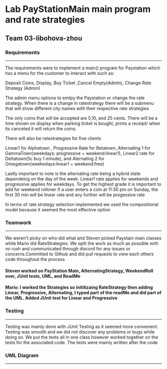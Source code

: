 # Lab PayStationMain main program and rate strategies
## Team 03-libohova-zhou
### Requirements
------------------------------------------------------------------------------------------------
The requirements were to implement a main() program for Paystation which has a menu for the customer to interact with such as:

Deposit Coins, Display, Buy Ticket ,Cancel Empty(Admin), Change Rate Strategy (Admin)

The admin menu options to emtpy the Paystation or change the rate strategy. When there is a change in ratestrategy there will be a submenu that will show different city names with their respective rate strategies

The only coins that will be accepted are 5,10, and 25 cents. There will be a time shown on display when parking ticket is bought, prints a receipt/ when its canceled it will return the coins. 

There will also be ratestrategies for five clients

Linear1 for Alphatown , Progressive Rate for Betatown, Alternating 1 for GammaTown(weekdays: progressive + weekend:linear1), Linear2 rate for Deltatown(5c buy 1 minute), and Alernating 2 for Omegatown(weekedays:linear1 + weekend:free)

Lastly important to note is the alternating rate being a hybrid state dependeing on the day of the week. Linear1 rate applies for weekends and progressive applies for weekdays. To get the highest grade it is important to add for weekend rollover if a user enters a coin at 11:30 pm on Sunday, the first 30 min will be linear rate and any further will be progessive rate

In terms of rate strategy selection implemented we used the compositional model because it seemed the most effective option

### Teamwork
------------------------------------------------------------------------------------------------
We weren't picky on who did what and Steven picked Paystain main classes while Mario did RateStrategies. We split the work as much as possible with no rush and communicated through discord for any issues or concerns.Committed to Github and did pull requests to view each others code throughout the process

#### Steven worked on PayStation Main, AlternatingStrategy, WeekendRoll over, JUnit tests, UML, and ReadMe

#### Mario: I worked the Strategies so initilizaing RateStrategy then adding Linear, Progressive, Alternating, I typed part of the readMe and did part of the UML. Added JUnit test for Linear and Progressive



### Testing
------------------------------------------------------------------------------------------------
Testing was mainly done with JUnit Testing as it seemed more convenient. Testing was smooth and we did not discover any problems or bugs while doing so. We put the tests all in one class however worked together on the tests for the associated code. The tests were mainly written after the code 


### UML Diagram
------------------------------------------------------------------------------------------------
